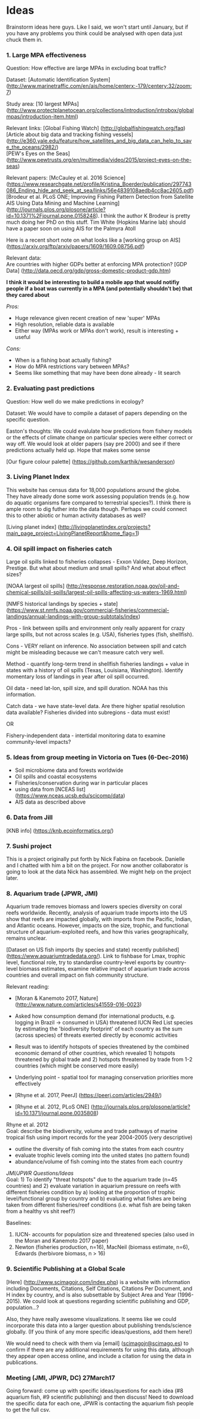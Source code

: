 # Ideas


Brainstorm ideas here guys. Like I said, we won't start until January, but if you have any problems you think could be analysed with open data just chuck them in.

### 1. Large MPA effectiveness

Question: How effective are large MPAs in excluding boat traffic?

Dataset: [Automatic Identification System] (http://www.marinetraffic.com/en/ais/home/centerx:-179/centery:32/zoom:7) 

Study area: [10 largest MPAs] (http://www.protectplanetocean.org/collections/introduction/introbox/globalmpas/introduction-item.html)

Relevant links: [Global Fishing Watch] (http://globalfishingwatch.org/faq)  
[Article about big data and tracking fishing vessels] (http://e360.yale.edu/feature/how_satellites_and_big_data_can_help_to_save_the_oceans/2982/)  
[PEW's Eyes on the Seas] (http://www.pewtrusts.org/en/multimedia/video/2015/project-eyes-on-the-seas)  
  
Relevant papers: [McCauley et al. 2016 Science] (https://www.researchgate.net/profile/Kristina_Boerder/publication/297743086_Ending_hide_and_seek_at_sea/links/56e4839108aedb4cc8ac2605.pdf) 
[Brodeur et al. PLoS ONE; Improving Fishing Pattern Detection from Satellite AIS Using Data Mining and Machine Learning] (http://journals.plos.org/plosone/article?id=10.1371%2Fjournal.pone.0158248). I think the author K Brodeur is pretty much doing her PhD on this stuff. Tim White (Hopkins Marine lab) should have a paper soon on using AIS for the Palmyra Atoll

Here is a recent short note on what looks like a [working group on AIS] (https://arxiv.org/ftp/arxiv/papers/1609/1609.08756.pdf)
  
Relevant data:  
Are countries with higher GDPs better at enforcing MPA protection? [GDP Data]
(http://data.oecd.org/gdp/gross-domestic-product-gdp.htm)  

**I think it would be interesting to build a mobile app that would notifiy people if a boat was currently in a MPA (and potentially shouldn't be) that they cared about**

*Pros:*

* Huge relevance given recent creation of new 'super' MPAs
* High resolution, reliable data is available
* Either way (MPAs work or MPAs don't work), result is interesting + useful

*Cons:*

* When is a fishing boat actually fishing?
* How do MPA restrictions vary between MPAs?
* Seems like something that may have been done already - lit search


### 2. Evaluating past predictions

Question: How well do we make predictions in ecology?

Dataset: We would have to compile a dataset of papers depending on the specific question.

Easton's thoughts: We could evalulate how predictions from fishery models or the effects of climate change on particular species were either correct or way off. We would look at older papers (say pre 2000) and see if there predictions actually held up. Hope that makes some sense


[Our figure colour palette] (https://github.com/karthik/wesanderson)


### 3. Living Planet Index

This website has census data for 18,000 populations around the globe. They have already done some work assessing population trends (e.g. how do aquatic organisms fare compared to terrestrial species?). I think there is ample room to dig futher into the data though. Perhaps we could connect this to other abiotic or human activity databases as well?

 

[Living planet index] (http://livingplanetindex.org/projects?main_page_project=LivingPlanetReport&home_flag=1)


### 4. Oil spill impact on fisheries catch

Large oil spills linked to fisheries collapses - Exxon Valdez, Deep Horizon, Prestige. But what about medium and small spills? And what about effect sizes?

[NOAA largest oil spills] (http://response.restoration.noaa.gov/oil-and-chemical-spills/oil-spills/largest-oil-spills-affecting-us-waters-1969.html)

[NMFS historical landings by species + state] (https://www.st.nmfs.noaa.gov/commercial-fisheries/commercial-landings/annual-landings-with-group-subtotals/index)

Pros - link between spills and environment only really apparent for crazy large spills, but not across scales (e.g. USA), fisheries types (fish, shellfish).

Cons - VERY reliant on inference. No association between spill and catch might be misleading because we can't measure catch very well.

Method - quantify long-term trend in shellfish fisheries landings + value in states with a history of oil spills (Texas, Louisiana, Washington). Identify momentary loss of landings in year after oil spill occurred.

Oil data - need lat-lon, spill size, and spill duration. NOAA has this information.

Catch data - we have state-level data. Are there higher spatial resolution data available? Fisheries divided into subregions - data must exist!

OR

Fishery-independent data - intertidal monitoring data to examine community-level impacts?



### 5. Ideas from group meeting in Victoria on Tues (6-Dec-2016)

* Soil microbiome data and forests worldwide
* Oil spills and coastal ecosystems
* Fisheries/conservation during war in particular places
* using data from [NCEAS list] (https://www.nceas.ucsb.edu/scicomp/data)
* AIS data as described above

### 6. Data from Jill

[KNB info] (https://knb.ecoinformatics.org/)

### 7. Sushi project

This is a project originally put forth by Nick Fabina on facebook. Danielle and I chatted with him a bit on the project. For now another collaborator is going to look at the data Nick has assembled. We might help on the project later.


### 8. Aquarium trade (JPWR, JMI)

Aquarium trade removes biomass and lowers species diversity on coral reefs worldwide. Recently, analysis of aquarium trade imports into the US show that reefs are impacted globally, with imports from the Pacific, Indian, and Atlantic oceans. However, impacts on the size, trophic, and functional structure of aquarium-exploited reefs, and how this varies geographically, remains unclear.

[Dataset on US fish imports (by species and state) recently published] (https://www.aquariumtradedata.org/). Link to fishbase for Lmax, trophic level, functional role, try to standardise country-level exports by country-level biomass estimates, examine relative impact of aquarium trade across countries and overall impact on fish community structure.

Relevant reading: 

* [Moran & Kanemoto 2017, Nature] (http://www.nature.com/articles/s41559-016-0023)
* Asked how consumption demand (for international products, e.g. logging in Brazil -> consumed in USA) threatened IUCN Red List species by estimating the 'biodiversity footprint' of each country as the sum (across species) of threats exerted directly by economic activities
* Result was to identify hotspots of species threatened by the combined economic demand of other countries, which revealed 1) hotspots threatened by global trade and 2) hotspots threatened by trade from 1-2 countries (which might be conserved more easily)
* Underlying point - spatial tool for managing conservation priorities more effectively


* [Rhyne et al. 2017, PeerJ] (https://peerj.com/articles/2949/)
* [Rhyne et al. 2012, PLoS ONE] (http://journals.plos.org/plosone/article?id=10.1371/journal.pone.0035808)
 
Rhyne et al. 2012    
Goal: describe the biodiversity, volume and trade pathways of marine tropical fish using import records for the year 2004-2005 (very descriptive)  
* 	outline the diversity of fish coming into the states from each country  
*  evaluate trophic levels coming into the united states (no pattern found)  
* abundance/volume of fish coming into the states from each country 

*JMI/JPWR Questions/Ideas*  
Goal: 1) To identify "threat hotspots" due to the aquarium trade (n=45 countries) and 2) evaluate variation in aquarium pressure on reefs with different fisheries condition by a) looking at the proportion of trophic level/functional group by country and b) evaluating what fishes are being taken from different fisheries/reef conditions (i.e. what fish are being taken from a healthy vs shit reef?)  

Baselines:
1) IUCN- accounts for population size and threatened species (also used in the Moran and Kanemoto 2017 paper) 
2) Newton (fisheries production, n=16), MacNeil (biomass estimate, n=6), Edwards (herbivore biomass, n > 16)  



### 9. Scientific Publishing at a Global Scale  
  
[Here] (http://www.scimagojr.com/index.php) is a website with information including Documents, Citations, Self Citations, Citations Per Document, and H index by country, and is also subsettable by Subject Area and Year (1996-2015). We could look at questions regarding scientific publishing and GDP, population...?  
  
Also, they have really awesome visualizations. It seems like we could incorporate this data into a larger question about publishing trends/science globally. (If you think of any more specific ideas/questions, add them here!)  
  
We would need to check with them via [email] (scimagojr@scimago.es) to confirm if there are any additional requirements for using this data, although they appear open access online, and include a citation for using the data in publications.  

### Meeting (JMI, JPWR, DC) 27March17  
Going forward: come up with specific ideas/questions for each idea (#8 aquarium fish, #9 scientific publishing) and then discuss! Need to download the specific data for each one, JPWR is contacting the aquarium fish people to get the full csv.  
